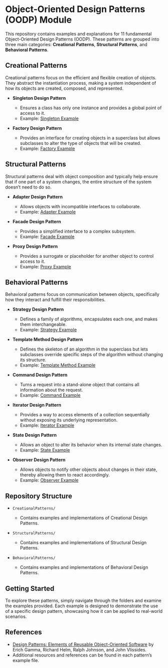 
# Object-Oriented Design Patterns (OODP) Module

This repository contains examples and explanations for 11 fundamental Object-Oriented Design Patterns (OODP). These patterns are grouped into three main categories: **Creational Patterns**, **Structural Patterns**, and **Behavioral Patterns**.

## Creational Patterns

Creational patterns focus on the efficient and flexible creation of objects. They abstract the instantiation process, making a system independent of how its objects are created, composed, and represented.

- **Singleton Design Pattern**
  - Ensures a class has only one instance and provides a global point of access to it.
  - Example: [Singleton Example](link_to_example)
  
- **Factory Design Pattern**
  - Provides an interface for creating objects in a superclass but allows subclasses to alter the type of objects that will be created.
  - Example: [Factory Example](link_to_example)

## Structural Patterns

Structural patterns deal with object composition and typically help ensure that if one part of a system changes, the entire structure of the system doesn’t need to do so.

- **Adapter Design Pattern**
  - Allows objects with incompatible interfaces to collaborate.
  - Example: [Adapter Example](link_to_example)
  
- **Facade Design Pattern**
  - Provides a simplified interface to a complex subsystem.
  - Example: [Facade Example](link_to_example)
  
- **Proxy Design Pattern**
  - Provides a surrogate or placeholder for another object to control access to it.
  - Example: [Proxy Example](link_to_example)

## Behavioral Patterns

Behavioral patterns focus on communication between objects, specifically how they interact and fulfill their responsibilities.

- **Strategy Design Pattern**
  - Defines a family of algorithms, encapsulates each one, and makes them interchangeable.
  - Example: [Strategy Example](link_to_example)
  
- **Template Method Design Pattern**
  - Defines the skeleton of an algorithm in the superclass but lets subclasses override specific steps of the algorithm without changing its structure.
  - Example: [Template Method Example](link_to_example)
  
- **Command Design Pattern**
  - Turns a request into a stand-alone object that contains all information about the request.
  - Example: [Command Example](link_to_example)
  
- **Iterator Design Pattern**
  - Provides a way to access elements of a collection sequentially without exposing its underlying representation.
  - Example: [Iterator Example](link_to_example)
  
- **State Design Pattern**
  - Allows an object to alter its behavior when its internal state changes.
  - Example: [State Example](link_to_example)
  
- **Observer Design Pattern**
  - Allows objects to notify other objects about changes in their state, thereby allowing them to react accordingly.
  - Example: [Observer Example](link_to_example)

## Repository Structure

- `CreationalPatterns/`
  - Contains examples and implementations of Creational Design Patterns.
  
- `StructuralPatterns/`
  - Contains examples and implementations of Structural Design Patterns.
  
- `BehavioralPatterns/`
  - Contains examples and implementations of Behavioral Design Patterns.

## Getting Started

To explore these patterns, simply navigate through the folders and examine the examples provided. Each example is designed to demonstrate the use of a specific design pattern, showcasing how it can be applied to real-world scenarios.

## References

- [Design Patterns: Elements of Reusable Object-Oriented Software](https://en.wikipedia.org/wiki/Design_Patterns) by Erich Gamma, Richard Helm, Ralph Johnson, and John Vlissides.
- Additional resources and references can be found in each pattern’s example file.
